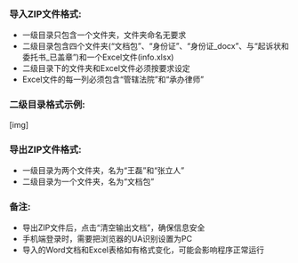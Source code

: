### 导入ZIP文件格式:
- 一级目录只包含一个文件夹，文件夹命名无要求
- 二级目录包含四个文件夹(“文档包”、“身份证”、“身份证_docx”、与“起诉状和委托书_已盖章”)和一个Excel文件(info.xlsx)
- 二级目录下的文件夹和Excel文件必须按要求设定
- Excel文件的每一列必须包含“管辖法院”和“承办律师”

### 二级目录格式示例:
[img]

### 导出ZIP文件格式:
- 一级目录为两个文件夹，名为“王磊”和“张立人”
- 二级目录为一个文件夹，名为“文档包”

### 备注:
- 导出ZIP文件后，点击“清空输出文档”，确保信息安全
- 手机端登录时，需要把浏览器的UA识别设置为PC
- 导入的Word文档和Excel表格如有格式变化，可能会影响程序正常运行